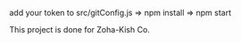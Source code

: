 add your token to src/gitConfig.js => npm install => npm start

This project is done for Zoha-Kish Co.
